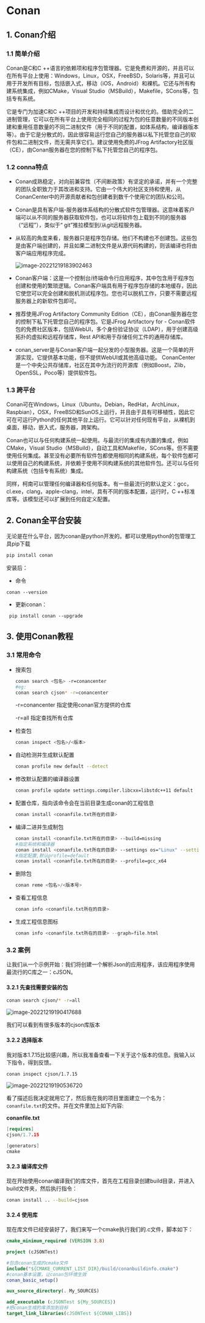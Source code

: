 # Conan

## 1. Conan介绍

### 1.1 简单介绍

Conan是C和C ++语言的依赖项和程序包管理器。它是免费和开源的，并且可以在所有平台上使用：Windows，Linux，OSX，FreeBSD，Solaris等，并且可以用于开发所有目标，包括嵌入式，移动（iOS，Android）和裸机。它还与所有构建系统集成，例如CMake，Visual Studio（MSBuild），Makefile，SCons等，包括专有系统。

它是专门为加速C和C ++项目的开发和持续集成而设计和优化的。借助完全的二进制管理，它可以在所有平台上使用完全相同的过程为包的任意数量的不同版本创建和重用任意数量的不同二进制文件（用于不同的配置，如体系结构，编译器版本等）。由于它是分散式的，因此很容易运行您自己的服务器以私下托管您自己的软件包和二进制文件，而无需共享它们。建议使用免费的JFrog Artifactory社区版（CE），由Conan服务器在您的控制下私下托管您自己的程序包。

### 1.2 conna特点

+ Conan成熟稳定，对向前兼容性（不间断政策）有坚定的承诺，并有一个完整的团队全职致力于其改进和支持。它由一个伟大的社区支持和使用，从ConanCenter中的开源贡献者和包创建者到数千个使用它的团队和公司。

+ Conan是具有客户端-服务器体系结构的分散式软件包管理器。这意味着客户端可以从不同的服务器获取软件包，也可以将软件包上载到不同的服务器（“远程”），类似于“ git”推拉模型到/从git远程服务器。

+ 从较高的角度来看，服务器只是程序包存储。他们不构建也不创建包。这些包是由客户端创建的，并且如果二进制文件是从源代码构建的，则该编译也将由客户端应用程序完成。

  ![image-20221219183902463](assets/image-20221219183902463.png)

+ Conan客户端：这是一个控制台/终端命令行应用程序，其中包含用于程序包创建和使用的繁琐逻辑。Conan客户端具有用于程序包存储的本地缓存，因此它使您可以完全创建和脱机测试程序包。您也可以脱机工作，只要不需要远程服务器上的新软件包即可。

+ 推荐使用JFrog Artifactory Community Edition（CE），由Conan服务器在您的控制下私下托管您自己的程序包。它是JFrog Artifactory for - Conan软件包的免费社区版本，包括WebUI，多个身份验证协议（LDAP），用于创建高级拓扑的虚拟和远程存储库，Rest API和用于存储任何工件的通用存储库。

+ conan_server是与Conan客户端一起分发的小型服务器。这是一个简单的开源实现，它提供基本功能，但不提供WebUI或其他高级功能。
  ConanCenter是一个中央公共存储库，社区在其中为流行的开源库（例如Boost，Zlib，OpenSSL，Poco等）提供软件包。

### 1.3 跨平台

Conan可在Windows，Linux（Ubuntu，Debian，RedHat，ArchLinux，Raspbian），OSX，FreeBSD和SunOS上运行，并且由于具有可移植性，因此它可在可运行Python的任何其他平台上运行。它可以针对任何现有平台，从裸机到桌面，移动，嵌入式，服务器，跨架构。

Conan也可以与任何构建系统一起使用。与最流行的集成有内置的集成，例如CMake，Visual Studio（MSBuild），自动工具和Makefile，SCons等。但不需要使用任何集成。甚至没有必要所有软件包都使用相同的构建系统，每个软件包都可以使用自己的构建系统，并依赖于使用不同构建系统的其他软件包。还可以与任何构建系统（包括专有系统）集成。

同样，柯南可以管理任何编译器和任何版本。有一些最流行的默认定义：gcc，cl.exe，clang，apple-clang，intel，具有不同的版本配置，运行时，C ++标准库等。该模型还可以扩展到任何自定义配置。

## 2. Conan全平台安装

无论是在什么平台，因为conan是python开发的。都可以使用python的包管理工具pip下载

```python
pip install conan
```

安装后：

- 命令

```shell
conan --version
```

+ 更新conan：

```shell
 pip install conan --upgrade  
```

## 3. 使用Conan教程

### 3.1 常用命令

+ 搜索包

  ```sh
  conan search <包名> -r=conancenter
  #eg:
  conan search cjson* -r=conancenter
  ```

   -r=conancenter 指定使用conan官方提供的仓库

  -r=all 指定查找所有仓库

+ 检查包

  ```sh
  conan inspect <包名>/<版本>
  ```

+ 自动检测并生成默认配置

  ```sh
  conan profile new default --detect
  ```

+ 修改默认配置的编译器设置

  ```sh
  conan profile update settings.compiler.libcxx=libstdc++11 default  # Sets libcxx to C++11 ABI
  ```

+ 配置仓库，指向该命令会在当前目录生成conan的工程信息

  ```sh
  conan install <conanfile.txt所在的目录>
  ```

+ 编译二进并生成制包

  ```sh
  conan install <conanfile.txt所在的目录> --build=missing
  #指定系统和编译器
  conan install <conanfile.txt所在的目录> --settings os="Linux" --settings compiler="gcc"
  #指定配置,默认profile=default
  conan install <conanfile.txt所在的目录> --profile=gcc_x64
  ```

+ 删除包

  ```cpp
  conan reme <包名>/<版本号>
  ```

+ 查看工程信息

  ```sh
  conan info <conanfile.txt所在的目录>
  ```

+ 生成工程信息图标

  ```cpp
  conan info <conanfile.txt所在的目录> --graph=file.html
  ```

### 3.2 案例

让我们从一个示例开始：我们将创建一个解析Json的应用程序，该应用程序使用最流行的C库之一：cJSON。

#### 3.2.1 先查找需要安装的包

```sh
conan search cjson/* -r=all
```

![image-20221219190417688](assets/image-20221219190417688.png)

我们可以看到有很多版本的cjson库版本

#### 3.2.2 选择版本

我对版本1.7.15比较感兴趣，所以我准备查看一下关于这个版本的信息。我输入以下指令，得到反馈。

```sh
conan inspect cjson/1.7.15
```

![image-20221219190536720](assets/image-20221219190536720.png)

看了描述后我决定就用它了，然后我在我的项目里面建立一个名为：`conanfile.txt`的文件。并在文件里加上如下内容:

**conanfile.txt**

```cpp
[requires]
cjson/1.7.15

[generators]
cmake
```

#### 3.2.3 编译库文件

现在开始使用conan编译我们的库文件，首先在工程目录创建build目录，并进入build文件夹，然后执行指令：

```sh
conan install .. --build=cjson
```

#### 3.2.4 使用库

现在库文件已经安装好了，我们来写一个cmake执行我们的.c文件，脚本如下：

```cmake
cmake_minimum_required (VERSION 3.8)

project (cJSONTest)

#包含conan生成的cmake文件
include("${CMAKE_CURRENT_LIST_DIR}/build/conanbuildinfo.cmake")
#conan基本设置，让conan包环境生效
conan_basic_setup()

aux_source_directory(. My_SOURCES)

add_executable (cJSONTest ${My_SOURCES})
#把conan生成的库添加到目标
target_link_libraries(cJSONTest ${CONAN_LIBS})
```

